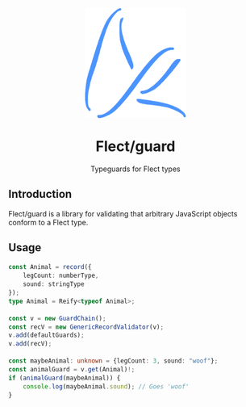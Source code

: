 <p align="center">
  <img src="flect.png" width="200px" align="center" alt="flect logo" />
  <h1 align="center">Flect/guard</h1>
  <p align="center">
	Typeguards for Flect types
  </p>
</p>

## Introduction

Flect/guard is a library for validating that arbitrary JavaScript objects conform to a Flect type.

## Usage

```ts
const Animal = record({
	legCount: numberType,
	sound: stringType
});
type Animal = Reify<typeof Animal>;

const v = new GuardChain();
const recV = new GenericRecordValidator(v);
v.add(defaultGuards);
v.add(recV);

const maybeAnimal: unknown = {legCount: 3, sound: "woof"};
const animalGuard = v.get(Animal)!;
if (animalGuard(maybeAnimal)) {
	console.log(maybeAnimal.sound); // Goes 'woof'
}
```
